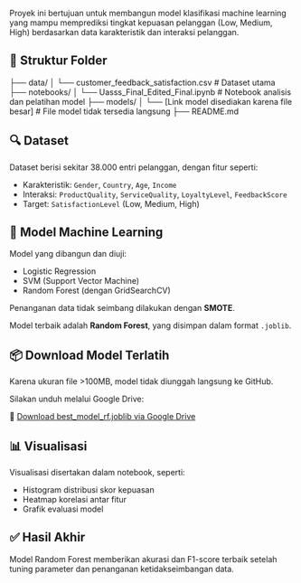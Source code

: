 Proyek ini bertujuan untuk membangun model klasifikasi machine learning yang mampu memprediksi tingkat kepuasan pelanggan (Low, Medium, High) berdasarkan data karakteristik dan interaksi pelanggan.

## 📁 Struktur Folder


├── data/
│   └── customer\_feedback\_satisfaction.csv        # Dataset utama
├── notebooks/
│   └── Uasss\_Final\_Edited\_Final.ipynb            # Notebook analisis dan pelatihan model
├── models/
│   └── \[Link model disediakan karena file besar] # File model tidak tersedia langsung
├── README.md                                      

## 🔍 Dataset
Dataset berisi sekitar 38.000 entri pelanggan, dengan fitur seperti:
- Karakteristik: `Gender`, `Country`, `Age`, `Income`
- Interaksi: `ProductQuality`, `ServiceQuality`, `LoyaltyLevel`, `FeedbackScore`
- Target: `SatisfactionLevel` (Low, Medium, High)

## 🧠 Model Machine Learning
Model yang dibangun dan diuji:
- Logistic Regression
- SVM (Support Vector Machine)
- Random Forest (dengan GridSearchCV)

Penanganan data tidak seimbang dilakukan dengan **SMOTE**.

Model terbaik adalah **Random Forest**, yang disimpan dalam format `.joblib`.

## 📦 Download Model Terlatih
Karena ukuran file >100MB, model tidak diunggah langsung ke GitHub.

Silakan unduh melalui Google Drive:

🔗 [Download best_model_rf.joblib via Google Drive](https://drive.google.com/drive/folders/130BKcPl9IyGHe9Pe4-uulyopmfWjjFeR?usp=sharing)

## 📊 Visualisasi
Visualisasi disertakan dalam notebook, seperti:
- Histogram distribusi skor kepuasan
- Heatmap korelasi antar fitur
- Grafik evaluasi model

## ✅ Hasil Akhir
Model Random Forest memberikan akurasi dan F1-score terbaik setelah tuning parameter dan penanganan ketidakseimbangan data.


